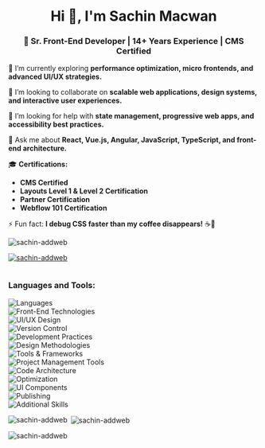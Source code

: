 <h1 align="center">Hi 👋, I'm Sachin Macwan</h1>
<h3 align="center"> 🚀 Sr. Front-End Developer | 14+ Years Experience | CMS Certified</h3>


🌱 I’m currently exploring **performance optimization, micro frontends, and advanced UI/UX strategies.**  

👯 I’m looking to collaborate on **scalable web applications, design systems, and interactive user experiences.**  

🤝 I’m looking for help with **state management, progressive web apps, and accessibility best practices.**  

💬 Ask me about **React, Vue.js, Angular, JavaScript, TypeScript, and front-end architecture.**  

🎓 **Certifications:**  
- **CMS Certified**  
- **Layouts Level 1 & Level 2 Certification**  
- **Partner Certification**  
- **Webflow 101 Certification**  

⚡ Fun fact: **I debug CSS faster than my coffee disappears!** ☕🚀  


<p align="left"> <img src="https://komarev.com/ghpvc/?username=sachin-addweb&label=Profile%20views&color=0e75b6&style=flat" alt="sachin-addweb" /> </p>

<p align="left"> <a href="https://github.com/ryo-ma/github-profile-trophy"><img src="https://github-profile-trophy.vercel.app/?username=sachin-addweb" alt="sachin-addweb" /></a> </p>

<p align="left"> <a href="https://twitter.com/" target="blank"><img src="https://img.shields.io/twitter/follow/?logo=twitter&style=for-the-badge" alt="" /></a> </p>


<h3 align="left">Languages and Tools:</h3>

![Languages](https://img.shields.io/badge/Languages-HTML5%20|%20CSS3%20|%20JavaScript%20|%20TypeScript%20|%20Vanilla%20JS-E34F26?style=for-the-badge&logo=html5&logoColor=white)  
![Front-End Technologies](https://img.shields.io/badge/Front--End_Technologies-React.js%20|%20Bootstrap%20|%20Sass%20|%20SCSS%20|%20Gulp%20|%20Pattern%20Lab%20|%20Semantic%20UI-61DAFB?style=for-the-badge&logo=react&logoColor=white)  
![UI/UX Design](https://img.shields.io/badge/UI/UX_Design-Figma%20|%20Adobe%20XD%20|%20Axure%20|%20Mockups%20|%20Adobe%20Photoshop%20|%20Adobe%20Illustrator%20|%20Google%20Material%20Design-F24E1E?style=for-the-badge&logo=figma&logoColor=white)  
![Version Control](https://img.shields.io/badge/Version_Control-Git%20|%20GitHub%20|%20GitLab%20|%20Bitbucket-F05032?style=for-the-badge&logo=git&logoColor=white)  
![Development Practices](https://img.shields.io/badge/Development_Practices-Responsive%20Web%20Design%20|%20Agile%20|%20Scrum%20|%20Kanban%20|%20Component--based%20design-0073B1?style=for-the-badge&logo=trello&logoColor=white)  
![Design Methodologies](https://img.shields.io/badge/Design_Methodologies-Block%20Element%20Modifier%20|%20SOLID%20principles%20|%20SPA%20|%20REST-2B85A1?style=for-the-badge&logo=code&logoColor=white)  
![Tools & Frameworks](https://img.shields.io/badge/Tools_&_Frameworks-Pattern%20Lab%20|%20Storybook%20|%20Adobe%20Dreamweaver%20|%20SVG%20|%20Atomic%20Design-FF6F00?style=for-the-badge&logo=storybook&logoColor=white)  
![Project Management Tools](https://img.shields.io/badge/Project_Management_Tools-Asana%20|%20JIRA%20|%20Trello%20|%20Teamwork-0052CC?style=for-the-badge&logo=jira&logoColor=white)  
![Code Architecture](https://img.shields.io/badge/Code_Architecture-IIFE%20|%20Modules%20|%20Controllers%20|%20Services%20|%20Factories%20|%20Directives-6A1B9A?style=for-the-badge&logo=javascript&logoColor=white)  
![Optimization](https://img.shields.io/badge/Optimization-Debugging%20tools%20|%20Performance%20optimization%20|%20Cross--browser%20compatibility-38B1B1?style=for-the-badge&logo=firefox&logoColor=white)  
![UI Components](https://img.shields.io/badge/UI_Components-Building%20reusable%20components%20and%20libraries%20for%20future%20use-42B883?style=for-the-badge&logo=vue.js&logoColor=white)  
![Publishing](https://img.shields.io/badge/Publishing-Adobe%20PageMaker%20|%20UX%20Design-FF3366?style=for-the-badge&logo=adobe&logoColor=white)  
![Additional Skills](https://img.shields.io/badge/Additional_Skills-PSD%20to%20HTML%20(Pixel--perfect%20implementation)%20|%20UX%20design%20|%20Web%20fundamentals%20|%20Scalability%20|%20Server--side%20software%20understanding-21759B?style=for-the-badge&logo=wordpress&logoColor=white)

<p><img align="left" src="https://github-readme-stats.vercel.app/api/top-langs?username=sachin-addweb&show_icons=true&locale=en&layout=compact" alt="sachin-addweb" /></p>

<p>&nbsp;<img align="center" src="https://github-readme-stats.vercel.app/api?username=sachin-addweb&show_icons=true&locale=en" alt="sachin-addweb" /></p>

<p><img align="center" src="https://github-readme-streak-stats.herokuapp.com/?user=sachin-addweb&" alt="sachin-addweb" /></p>
